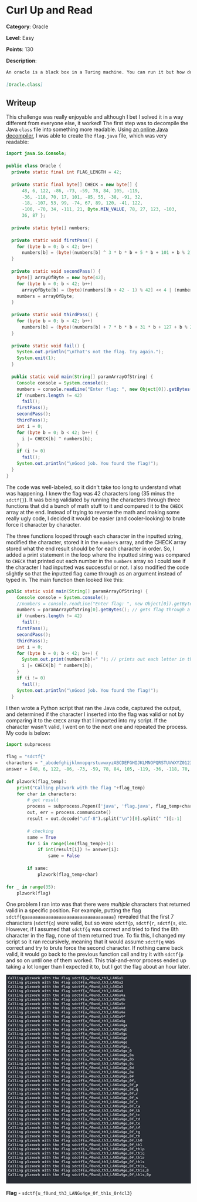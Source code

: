 # Curl Up and Read
**Category**: Oracle

**Level**: Easy

**Points**: 130

**Description**:
```markdown
An oracle is a black box in a Turing machine. You can run it but how do you inspect it?

[Oracle.class]
```

## Writeup
This challenge was really enjoyable and although I bet I solved it in a way different from everyone else, it worked! The first step was to decompile the Java `class` file into something more readable. Using [an online Java decompiler](http://www.javadecompilers.com/result), I was able to create the `flag.java` file, which was very readable:

```java
import java.io.Console;

public class Oracle {
  private static final int FLAG_LENGTH = 42;
  
  private static final byte[] CHECK = new byte[] { 
      48, 6, 122, -86, -73, -59, 78, 84, 105, -119, 
      -36, -118, 70, 17, 101, -85, 55, -38, -91, 32, 
      -18, -107, 53, 99, -74, 67, 89, 120, -41, 122, 
      -100, -70, 34, -111, 21, Byte.MIN_VALUE, 78, 27, 123, -103, 
      36, 87 };
  
  private static byte[] numbers;
  
  private static void firstPass() {
    for (byte b = 0; b < 42; b++)
      numbers[b] = (byte)(numbers[b] ^ 3 * b * b + 5 * b + 101 + b % 2); 
  }
  
  private static void secondPass() {
    byte[] arrayOfByte = new byte[42];
    for (byte b = 0; b < 42; b++)
      arrayOfByte[b] = (byte)(numbers[(b + 42 - 1) % 42] << 4 | (numbers[b] & 0xFF) >> 4); 
    numbers = arrayOfByte;
  }
  
  private static void thirdPass() {
    for (byte b = 0; b < 42; b++)
      numbers[b] = (byte)(numbers[b] + 7 * b * b + 31 * b + 127 + b % 2); 
  }
  
  private static void fail() {
    System.out.println("\nThat's not the flag. Try again.");
    System.exit(1);
  }
  
  public static void main(String[] paramArrayOfString) {
    Console console = System.console();
    numbers = console.readLine("Enter flag: ", new Object[0]).getBytes();
    if (numbers.length != 42)
      fail(); 
    firstPass();
    secondPass();
    thirdPass();
    int i = 0;
    for (byte b = 0; b < 42; b++) {
      i |= CHECK[b] ^ numbers[b]; 
    }
    if (i != 0)
      fail(); 
    System.out.println("\nGood job. You found the flag!");
  }
}
```

The code was well-labeled, so it didn't take too long to understand what was happening. I knew the flag was 42 characters long (35 minus the `sdctf{}`). It was being validated by running the characters through three functions that did a bunch of math stuff to it and compared it to the `CHECK` array at the end. Instead of trying to reverse the math and making some really ugly code, I decided it would be easier (and cooler-looking) to brute force it character by character.

The three functions looped through each character in the inputted string, modified the character, stored it in the `numbers` array, and the CHECK array stored what the end result should be for each character in order. So, I added a print statement in the loop where the inputted string was compared to `CHECK` that printed out each number in the `numbers` array so I could see if the character I had inputted was successful or not. I also modified the code slightly so that the inputted flag came through as an argument instead of typed in. The main function then looked like this:

```java
public static void main(String[] paramArrayOfString) {
    Console console = System.console();
    //numbers = console.readLine("Enter flag: ", new Object[0]).getBytes();
    numbers = paramArrayOfString[0].getBytes(); // gets flag through a command line argument
    if (numbers.length != 42)
      fail(); 
    firstPass();
    secondPass();
    thirdPass();
    int i = 0;
    for (byte b = 0; b < 42; b++) {
      System.out.print(numbers[b]+" "); // prints out each letter in the numbers[] array
      i |= CHECK[b] ^ numbers[b]; 
    }
    if (i != 0)
      fail(); 
    System.out.println("\nGood job. You found the flag!");
  }
```

I then wrote a Python script that ran the Java code, captured the output, and determined if the character I inserted into the flag was valid or not by comparing it to the `CHECK` array that I imported into my script. If the character wasn't valid, I went on to the next one and repeated the process. My code is below:

```python
import subprocess

flag = "sdctf{"
characters = "_abcdefghijklmnopqrstuvwxyzABCDEFGHIJKLMNOPQRSTUVWXYZ0123456789-"
answer = [48, 6, 122, -86, -73, -59, 78, 84, 105, -119, -36, -118, 70, 17, 101, -85, 55, -38, -91, 32, -18, -107, 53, 99, -74, 67, 89, 120, -41, 122, -100, -70, 34, -111, 21, -128, 78, 27, 123, -103, 36, 87]

def plzwork(flag_temp):
    print("Calling plzwork with the flag "+flag_temp)
    for char in characters:
        # get result
        process = subprocess.Popen(['java', 'flag.java', flag_temp+char+('a'*(40-len(flag_temp)))+"}"], stdout=subprocess.PIPE, stderr=subprocess.PIPE)
        out, err = process.communicate()
        result = out.decode("utf-8").split("\n")[0].split(" ")[:-1]

        # checking
        same = True
        for i in range(len(flag_temp)+1):
            if int(result[i]) != answer[i]:
                same = False

        if same:
            plzwork(flag_temp+char)

for _ in range(35):
    plzwork(flag)
```

One problem I ran into was that there were *multiple* characters that returned valid in a specific position. For example, putting the flag `sdctf{qaaaaaaaaaaaaaaaaaaaaaaaaaaaaaaaaaa}` revealed that the first 7 characters (`sdctf{q`) were valid, but so were `sdctf{p`, `sdctf{r`, `sdctf{s`, etc. However, if I assumed that `sdctf{q` was correct and tried to find the 8th character in the flag, none of them returned true. To fix this, I changed my script so it ran recursively, meaning that it would assume `sdctf{q` was correct and try to brute force the second character. If nothing came back valid, it would go back to the previous function call and try it with `sdctf{p` and so on until one of them worked. This trial-and-error process ended up taking a lot longer than I expected it to, but I got the flag about an hour later.

![](brute_force.png)

**Flag** - `sdctf{u_f0und_th3_LANGu4ge_0f_th1s_0r4cl3}`
